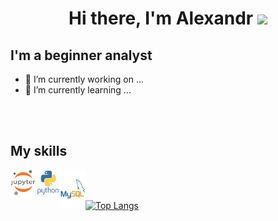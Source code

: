 <h1 align="center">Hi there, I'm Alexandr</a> 
<img src="https://github.com/blackcater/blackcater/raw/main/images/Hi.gif" height="32"/></h1>


## I'm a beginner analyst

- 🔭 I’m currently working on ...
- 🌱 I’m currently learning ...

<br />
<br />

## My skills

<img align="left" width="40px" src="https://github.com/devicons/devicon/blob/master/icons/jupyter/jupyter-original-wordmark.svg"/>
<img align="left" width="40px" src="https://github.com/devicons/devicon/blob/master/icons/python/python-original-wordmark.svg"/>
<img align="left" width="40px" height = "60" src="https://github.com/devicons/devicon/blob/master/icons/mysql/mysql-original-wordmark.svg"/>

<br />
<br />

<!---Для подробной версии-->
[![Top Langs](https://github-readme-stats.vercel.app/api/top-langs/?username=osulel12)](https://github.com/osulel12/First_assignments)